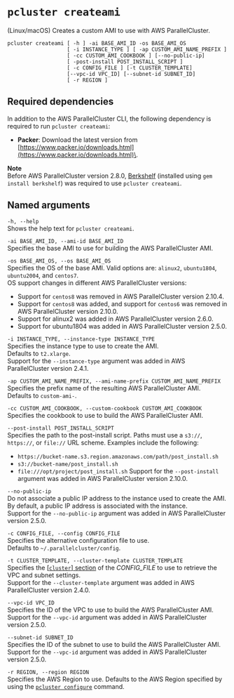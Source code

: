 # `pcluster createami`<a name="pcluster.createami"></a>

\(Linux/macOS\) Creates a custom AMI to use with AWS ParallelCluster\.

```
pcluster createami [ -h ] -ai BASE_AMI_ID -os BASE_AMI_OS
                   [ -i INSTANCE_TYPE ] [ -ap CUSTOM_AMI_NAME_PREFIX ]
                   [ -cc CUSTOM_AMI_COOKBOOK ] [--no-public-ip]
                   [ -post-install POST_INSTALL_SCRIPT ]
                   [ -c CONFIG_FILE ] [-t CLUSTER_TEMPLATE]
                   [--vpc-id VPC_ID] [--subnet-id SUBNET_ID]
                   [ -r REGION ]
```

## Required dependencies<a name="pcluster.createami.required-dependencies"></a>

In addition to the AWS ParallelCluster CLI, the following dependency is required to run `pcluster createami`:
+ **Packer**: Download the latest version from [https://www.packer.io/downloads.html](https://www.packer.io/downloads.html)\.

**Note**  
Before AWS ParallelCluster version 2\.8\.0, [Berkshelf](https://github.com/berkshelf/berkshelf) \(installed using `gem install berkshelf`\) was required to use `pcluster createami`\.

## Named arguments<a name="pcluster.createami.namedarg"></a>

`-h, --help`  
Shows the help text for `pcluster createami`\.

`-ai BASE_AMI_ID, --ami-id BASE_AMI_ID`  
Specifies the base AMI to use for building the AWS ParallelCluster AMI\.

`-os BASE_AMI_OS, --os BASE_AMI_OS`  
Specifies the OS of the base AMI\. Valid options are: `alinux2`, `ubuntu1804`, `ubuntu2004`, and `centos7`\.  
OS support changes in different AWS ParallelCluster versions:  
+ Support for `centos8` was removed in AWS ParallelCluster version 2\.10\.4\.
+ Support for `centos8` was added, and support for `centos6` was removed in AWS ParallelCluster version 2\.10\.0\.
+ Support for alinux2 was added in AWS ParallelCluster version 2\.6\.0\.
+ Support for ubuntu1804 was added in AWS ParallelCluster version 2\.5\.0\.

`-i INSTANCE_TYPE, --instance-type INSTANCE_TYPE`  
Specifies the instance type to use to create the AMI\.  
Defaults to `t2.xlarge`\.  
Support for the `--instance-type` argument was added in AWS ParallelCluster version 2\.4\.1\.

`-ap CUSTOM_AMI_NAME_PREFIX, --ami-name-prefix CUSTOM_AMI_NAME_PREFIX`  
Specifies the prefix name of the resulting AWS ParallelCluster AMI\.  
Defaults to `custom-ami-`\.

`-cc CUSTOM_AMI_COOKBOOK, --custom-cookbook CUSTOM_AMI_COOKBOOK`  
Specifies the cookbook to use to build the AWS ParallelCluster AMI\.

`--post-install POST_INSTALL_SCRIPT`  
Specifies the path to the post\-install script\. Paths must use a `s3://`, `https://`, or `file://` URL scheme\. Examples include the following:  
+ `https://bucket-name.s3.region.amazonaws.com/path/post_install.sh`
+ `s3://bucket-name/post_install.sh`
+ `file:///opt/project/post_install.sh`
Support for the `--post-install` argument was added in AWS ParallelCluster version 2\.10\.0\.

`--no-public-ip`  
Do not associate a public IP address to the instance used to create the AMI\. By default, a public IP address is associated with the instance\.  
Support for the `--no-public-ip` argument was added in AWS ParallelCluster version 2\.5\.0\.

`-c CONFIG_FILE, --config CONFIG_FILE`  
Specifies the alternative configuration file to use\.  
Defaults to `~/.parallelcluster/config`\.

`-t CLUSTER_TEMPLATE, --cluster-template CLUSTER_TEMPLATE`  
Specifies the [\[`cluster`\] section](cluster-definition.md) of the *CONFIG\_FILE* to use to retrieve the VPC and subnet settings\.  
Support for the `--cluster-template` argument was added in AWS ParallelCluster version 2\.4\.0\.

`--vpc-id VPC_ID`  
Specifies the ID of the VPC to use to build the AWS ParallelCluster AMI\.  
Support for the `--vpc-id` argument was added in AWS ParallelCluster version 2\.5\.0\.

`--subnet-id SUBNET_ID`  
Specifies the ID of the subnet to use to build the AWS ParallelCluster AMI\.  
Support for the `--vpc-id` argument was added in AWS ParallelCluster version 2\.5\.0\.

`-r REGION, --region REGION`  
Specifies the AWS Region to use\. Defaults to the AWS Region specified by using the [`pcluster configure`](pcluster.configure.md) command\.